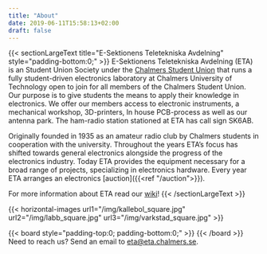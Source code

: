 ```yaml
---
title: "About"
date: 2019-06-11T15:58:13+02:00
draft: false
---
```


{{< sectionLargeText title="E-Sektionens Teletekniska Avdelning" style="padding-bottom:0;" >}}
E-Sektionens Teletekniska Avdelning (ETA) is an Student Union Society under the [Chalmers Student Union](https://chalmersstudentkar.se/) that runs a fully student-driven electronics laboratory at Chalmers University of Technology open to join for all members of the Chalmers Student Union. Our purpose is to give students the means to apply their knowledge in electronics. We offer our members access to electronic instruments, a mechanical workshop, 3D-printers, In house PCB-process as well as our antenna park. The ham-radio station stationed at ETA has call sign SK6AB.   

Originally founded in 1935 as an amateur radio club by Chalmers students in cooperation with the university. Throughout the years ETA’s focus has shifted towards general electronics alongside the progress of the electronics industry. Today ETA provides the equipment necessary for a broad range of projects, specializing in electronics hardware. Every year ETA arranges an electronics [auction]({{<ref "/auction">}}).

For more information about ETA read our [wiki](https://wiki.eta.chalmers.se/)!
{{< /sectionLargeText >}}

{{< horizontal-images url1="/img/kallebol_square.jpg" url2="/img/labb_square.jpg" url3="/img/varkstad_square.jpg" >}}

<!-- To edit the board or auction committee members, edit the contents in the "data" directories -->
{{< board style="padding-top:0; padding-bottom:0;" >}}
{{< /board >}}
Need to reach us? Send an email to <eta@eta.chalmers.se>.
